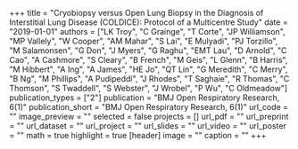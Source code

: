 +++
title = "Cryobiopsy versus Open Lung Biopsy in the Diagnosis of Interstitial Lung Disease (COLDICE): Protocol of a Multicentre Study"
date = "2019-01-01"
authors = ["LK Troy", "C Grainge", "T Corte", "JP Williamson", "MP Vallely", "W Cooper", "AM Mahar", "S Lai", "E Mulyadi", "PJ Torzillo", "M Salamonsen", "G Don", "J Myers", "G Raghu", "EMT Lau", "D Arnold", "C Cao", "A Cashmore", "S Cleary", "B French", "M Geis", "L Glenn", "B Harris", "M Hibbert", "A Ing", "A James", "HE Jo", "QT Lin", "G Meredith", "C Merry", "B Ng", "M Phillips", "A Pudipeddi", "J Rhodes", "T Saghaie", "R Thomas", "C Thomson", "S Twaddell", "S Webster", "J Wrobel", "P Wu", "C Oldmeadow"]
publication_types = ["2"]
publication = "BMJ Open Respiratory Research, 6(1)"
publication_short = "BMJ Open Respiratory Research, 6(1)"
url_code = ""
image_preview = ""
selected = false
projects = []
url_pdf = ""
url_preprint = ""
url_dataset = ""
url_project = ""
url_slides = ""
url_video = ""
url_poster = ""
math = true
highlight = true
[header]
image = ""
caption = ""
+++
